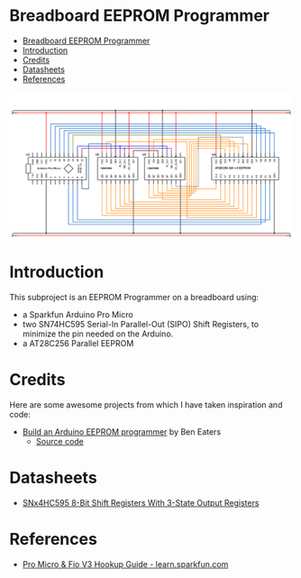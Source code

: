 # Breadboard EEPROM Programmer

- [Breadboard EEPROM Programmer](#breadboard-eeprom-programmer)
- [Introduction](#introduction)
- [Credits](#credits)
- [Datasheets](#datasheets)
- [References](#references)

![](../programmer/schematics/EEPROM-Programmer.svg)

# Introduction

This subproject is an EEPROM Programmer on a breadboard using:
- a Sparkfun Arduino Pro Micro
- two SN74HC595 Serial-In Parallel-Out (SIPO) Shift Registers, to minimize the pin needed on the Arduino.
- a AT28C256 Parallel EEPROM

# Credits

Here are some awesome projects from which I have taken inspiration and code:

- [Build an Arduino EEPROM programmer](https://www.youtube.com/watch?v=K88pgWhEb1M) by Ben Eaters
  - [Source code](https://github.com/beneater/eeprom-programmer#arduino-eeprom-programmer)

# Datasheets

- [SNx4HC595 8-Bit Shift Registers With 3-State Output Registers](../datasheets/SN74HC595.pdf)

# References

- [Pro Micro & Fio V3 Hookup Guide - learn.sparkfun.com](https://learn.sparkfun.com/tutorials/pro-micro--fio-v3-hookup-guide/hardware-overview-pro-micro)
